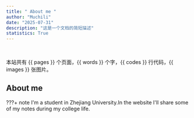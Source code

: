 ```yaml
---
title: " About me "
author: "Muchili"
date: "2025-07-31"
description: "这是一个文档的简短描述"
statistics: True
---
```


<div markdown="1" class="homepage">
<h1 style="font-size: 2rem; margin-left: 10%"><span id="typed"></span></h1>
</div>
本站共有 {{ pages }} 个页面，{{ words }} 个字，{{ codes }} 行代码，{{ images }} 张图片。



## About me

???+ note
     I'm a student in Zhejiang University.In the website I'll share some of my notes during my college life.